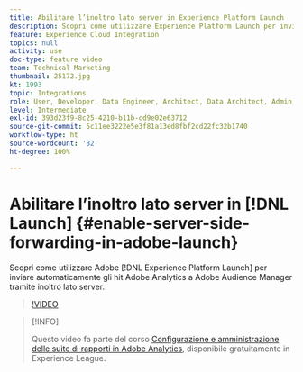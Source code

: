 ```yaml
---
title: Abilitare l’inoltro lato server in Experience Platform Launch
description: Scopri come utilizzare Experience Platform Launch per inviare automaticamente gli hit Adobe Analytics a Adobe Audience Manager tramite l’inoltro lato server.
feature: Experience Cloud Integration
topics: null
activity: use
doc-type: feature video
team: Technical Marketing
thumbnail: 25172.jpg
kt: 1993
topic: Integrations
role: User, Developer, Data Engineer, Architect, Data Architect, Admin, Leader
level: Intermediate
exl-id: 393d23f9-8c25-4210-b11b-cd9e02e63712
source-git-commit: 5c11ee3222e5e3f81a13ed8fbf2cd22fc32b1740
workflow-type: ht
source-wordcount: '82'
ht-degree: 100%

---
```


# Abilitare l’inoltro lato server in [!DNL Launch] {#enable-server-side-forwarding-in-adobe-launch}

Scopri come utilizzare Adobe [!DNL Experience Platform Launch] per inviare automaticamente gli hit Adobe Analytics a Adobe Audience Manager tramite inoltro lato server.

>[!VIDEO](https://video.tv.adobe.com/v/25172?quality=12)

>[!INFO]
>
> Questo video fa parte del corso [Configurazione e amministrazione delle suite di rapporti in Adobe Analytics](https://experienceleague.adobe.com/?recommended=Analytics-A-1-2021.1.administration&amp;lang=it), disponibile gratuitamente in Experience League.
